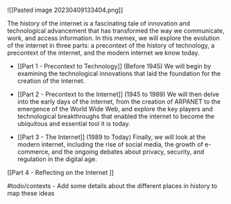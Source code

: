 ![[Pasted image 20230409133404.png]]


The history of the internet is a fascinating tale of innovation and technological advancement that has transformed the way we communicate, work, and access information. In this memex, we will explore the evolution of the internet in three parts: a precontext of the history of technology, a precontext of the internet, and the modern internet we know today.

- [[Part 1 - Precontext to Technology]] (Before 1945) We will begin by examining the technological innovations that laid the foundation for the creation of the internet.

- [[Part 2 - Precontext to the Internet]] (1945 to 1989) We will then delve into the early days of the internet, from the creation of ARPANET to the emergence of the World Wide Web, and explore the key players and technological breakthroughs that enabled the internet to become the ubiquitous and essential tool it is today.

- [[Part 3 - The Internet]] (1989 to Today) Finally, we will look at the modern internet, including the rise of social media, the growth of e-commerce, and the ongoing debates about privacy, security, and regulation in the digital age.

[[Part 4 - Reflecting on the Internet ]]

#todo/contexts - Add some details about the different places in history to map these ideas
